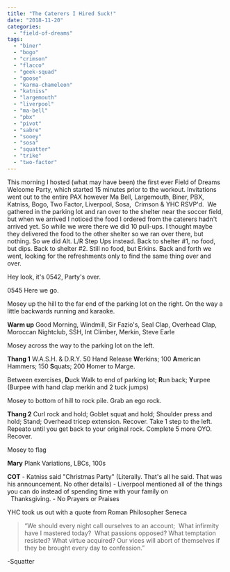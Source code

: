 ```yaml
---
title: "The Caterers I Hired Suck!"
date: "2018-11-20"
categories: 
  - "field-of-dreams"
tags: 
  - "biner"
  - "bogo"
  - "crimson"
  - "flacco"
  - "geek-squad"
  - "goose"
  - "karma-chameleon"
  - "katniss"
  - "largemouth"
  - "liverpool"
  - "ma-bell"
  - "pbx"
  - "pivot"
  - "sabre"
  - "sooey"
  - "sosa"
  - "squatter"
  - "trike"
  - "two-factor"
---
```


This morning I hosted (what may have been) the first ever Field of Dreams Welcome Party, which started 15 minutes prior to the workout. Invitations went out to the entire PAX however Ma Bell, Largemouth, Biner, PBX, Katniss, Bogo, Two Factor, Liverpool, Sosa,  Crimson & YHC RSVP'd.  We gathered in the parking lot and ran over to the shelter near the soccer field, but when we arrived I noticed the food I ordered from the caterers hadn't arrived yet. So while we were there we did 10 pull-ups. I thought maybe they delivered the food to the other shelter so we ran over there, but nothing. So we did Alt. L/R Step Ups instead. Back to shelter #1, no food, but dips. Back to shelter #2. Still no food, but Erkins. Back and forth we went, looking for the refreshments only to find the same thing over and over.

Hey look, it's 0542, Party's over.

0545 Here we go.

Mosey up the hill to the far end of the parking lot on the right. On the way a little backwards running and karaoke.

**Warm up** Good Morning, Windmill, Sir Fazio's, Seal Clap, Overhead Clap, Moroccan Nightclub, SSH, Int Climber, Merkin, Steve Earle

Mosey across the way to the parking lot on the left.

**Thang 1** W.A.S.H. & D.R.Y. 50 Hand Release **W**erkins; 100 **A**merican Hammers; 150 **S**quats; 200 **H**omer to Marge.

Between exercises, **D**uck Walk to end of parking lot; **R**un back; **Y**urpee (Burpee with hand clap merkin and 2 tuck jumps)

Mosey to bottom of hill to rock pile. Grab an ego rock.

**Thang 2** Curl rock and hold; Goblet squat and hold; Shoulder press and hold; Stand; Overhead tricep extension. Recover. Take 1 step to the left. Repeato until you get back to your original rock. Complete 5 more OYO. Recover.

Mosey to flag

**Mary** Plank Variations, LBCs, 100s

**COT** - Katniss said "Christmas Party" (Literally. That's all he said. That was his announcement. No other details) - Liverpool mentioned all of the things you can do instead of spending time with your family on           Thanksgiving. - No Prayers or Praises

YHC took us out with a quote from Roman Philosopher Seneca

> “We should every night call ourselves to an account;  What infirmity have I mastered today?  What passions opposed? What temptation resisted? What virtue acquired? Our vices will abort of themselves if they be brought every day to confession.”

\-Squatter
